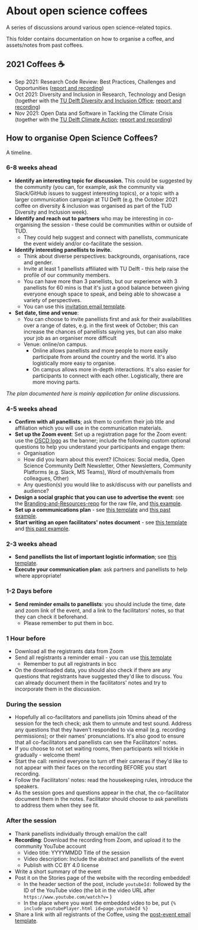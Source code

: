 # About open science coffees
A series of discussions around various open science-related topics.

This folder contains documentation on how to organise a coffee, and assets/notes from past coffees.

## 2021 Coffees ☕
- Sep 2021: Research Code Review: Best Practices, Challenges and Opportunities ([report and recording](https://osc-delft.github.io/posts/2021/09/03/Research-Code-Review/))
- Oct 2021: Diversity and Inclusion in Research, Technology and Design (together with the [TU Delft Diversity and Inclusion Office](https://www.tudelft.nl/en/about-tu-delft/strategy/diversity-inclusion); [report and recording](https://osc-delft.github.io/posts/2021/10/29/diversity-and-inclusion-in-research-technology-and-design/))
- Nov 2021: Open Data and Software in Tackling the Climate Crisis (together with the [TU Delft Climate Action](https://www.tudelft.nl/en/climate-action/about-us); [report and recording](https://osc-delft.github.io/posts/2021/11/24/open-data-and-software-in-tackling-the-climate-crisis/))

## How to organise Open Science Coffees?
A timeline.

### 6-8 weeks ahead
- **Identify an interesting topic for discussion.** This could be suggested by the community (you can, for example, ask the community via Slack/GitHub issues to suggest interesting topics), or a topic with a larger communication campaign at TU Delft (e.g. the October 2021 coffee on diversity & inclusion was organised as part of the TUD Diversity and Inclusion week).
- **Identify and reach out to partners** who may be interesting in co-organising the session - these could be communities within or outside of TUD.
  - They could help suggest and connect with panellists, communicate the event widely and/or co-facilitate the session.
- **Identify interesting panellists to invite.**
  - Think about diverse perspectives: backgrounds, organisations, race and gender.
  - Invite at least 1 panellists affiliated with TU Delft - this help raise the profile of our community members.
  - You can have more than 3 panellists, but our experience with 3 panellists for 60 mins is that it's just a good balance between giving everyone enough space to speak, and being able to showcase a variety of perspectives.
  - You can use this [invitation email template](template/panelist-invitation-email.md).
- **Set date, time and venue**:
  - You can choose to invite panellists first and ask for their availabilities over a range of dates, e.g. in the first week of October; this can increase the chances of panellists saying yes, but can also make your job as an organiser more difficult
  - Venue: online/on campus.
    - Online allows panellists and more people to more easily participate from around the country and the world. It's also logistically more easy to organise.
    - On campus allows more in-depth interactions. It's also easier for participants to connect with each other. Logistically, there are more moving parts.

*The plan documented here is mainly application for online discussions.*

### 4-5 weeks ahead
- **Confirm with all panellists**; ask them to confirm their job title and affiliation which you will use in the communication materials.
- **Set up the Zoom event**: Set up a registration page for the Zoom event: use the [OSCD logo](https://github.com/osc-delft/branding-and-resources/blob/main/logos/OSCD-logo-fullname.png) as the banner; include the following custom optional questions to help you understand your participants and engage them:
    - Organisation
    - How did you learn about this event? (Choices: Social media, Open Science Community Delft Newsletter, Other Newsletters, Community Platforms (e.g. Slack, MS Teams), Word of mouth/emails from colleagues, Other)
    - Any question(s) you would like to ask/discuss with our panellists and audience?
- **Design a social graphic that you can use to advertise the event**: see the [Branding-and-Resources-repo](https://github.com/osc-delft/branding-and-resources) for the raw file, and [this example](2021-10/OS%20Coffee%20Oct%202021-%20Twitter.png).
- **Set up a communications plan** - see [this template](https://github.com/osc-delft/ideas-and-plans/blob/main/open-science-coffees/templates/comms-plan-template.md) and [this past example](2021-09/comms-pack.md).
- **Start writing an open facilitators' notes document** - see [this template](https://github.com/osc-delft/ideas-and-plans/blob/main/open-science-coffees/templates/facilitators-notes.md) and [this past example](https://github.com/osc-delft/ideas-and-plans/blob/main/open-science-coffees/2021-09/facilitators-notes.md).

### 2-3 weeks ahead
- **Send panellists the list of important logistic information**; see [this template](templates/panelists-logistics-email.md).
- **Execute your communication plan**: ask partners and panellists to help where appropriate!

### 1-2 Days before
- **Send reminder emails to panellists**: you should include the time, date and zoom link of the event, and a link to the facilitators' notes, so that they can check it beforehand.
  - Please remember to put them in bcc.

### 1 Hour before
- Download all the registrants data from Zoom
- Send all registrants a reminder email - you can use [this template](\templates\1-hour-reminder-email.md)
  - Remember to put all registrants in bcc
- On the downloaded data, you should also check if there are any questions that registrants have suggested they'd like to discuss. You can already document them in the facilitators' notes and try to incorporate them in the discussion.

### During the session
- Hopefully all co-facilitators and panellists join 10mins ahead of the session for the tech check; ask them to unmute and test sound. Address any questions that they haven't responded to via email (e.g. recording permissions); or their names' pronunciations. It's also good to ensure that all co-facilitators and panellists can see the Facilitators' notes.
- If you choose to not set waiting rooms, then participants will trickle in gradually - welcome them!
- Start the call: remind everyone to turn off their cameras if they'd like to not appear with their faces on the recording BEFORE you start recording.
- Follow the Facilitators' notes: read the housekeeping rules, introduce the speakers.
- As the session goes and questions appear in the chat, the co-facilitator document them in the notes. Facilitator should choose to ask panellists to address them when they see fit.

### After the session
- Thank panellists individually through email/on the call!
- **Recording**: Download the recording from Zoom, and upload it to the community YouTube account
  - Video title: YYYYMMDD Title of the session
  - Video description: Include the abstract and panellists of the event
  - Publish with CC BY 4.0 license
- Write a short summary of the event
- Post it on the Stories page of the website with the recording embedded!
  - In the header section of the post, include `youtubeId:` followed by the ID of the YouTube video (the bit in the video URL after `https://www.youtube.com/watch?v=` )
  - In the place where you want the embedded video to be, put `{% include youtubePlayer.html id=page.youtubeId %}`
- Share a link with all registrants of the Coffee, using the [post-event email template](template/post-event-email.md).
